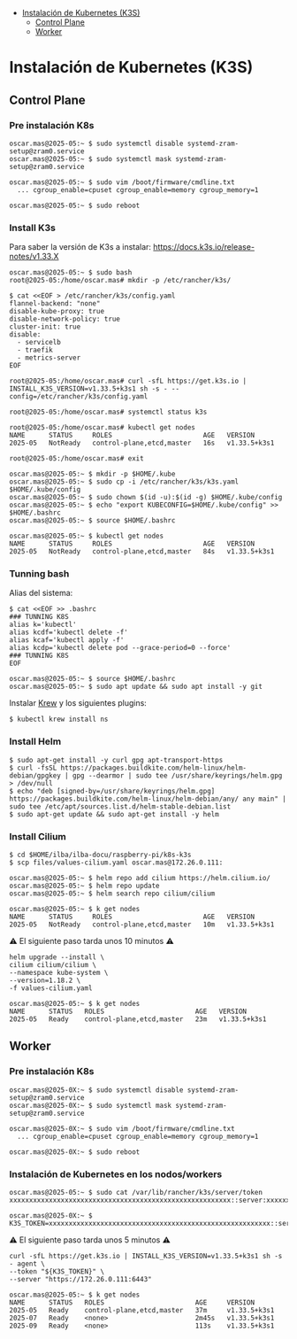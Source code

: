 * [Instalación de Kubernetes (K3S)](#id10)
  * [Control Plane](#id11)
  * [Worker](#id12)

# Instalación de Kubernetes (K3S) <div id='id10' />


## Control Plane <div id='id11' />

### Pre instalación K8s

```
oscar.mas@2025-05:~ $ sudo systemctl disable systemd-zram-setup@zram0.service
oscar.mas@2025-05:~ $ sudo systemctl mask systemd-zram-setup@zram0.service

oscar.mas@2025-05:~ $ sudo vim /boot/firmware/cmdline.txt
  ... cgroup_enable=cpuset cgroup_enable=memory cgroup_memory=1

oscar.mas@2025-05:~ $ sudo reboot
```

### Install K3s

Para saber la versión de K3s a instalar: https://docs.k3s.io/release-notes/v1.33.X

```
oscar.mas@2025-05:~ $ sudo bash
root@2025-05:/home/oscar.mas# mkdir -p /etc/rancher/k3s/

$ cat <<EOF > /etc/rancher/k3s/config.yaml
flannel-backend: "none"
disable-kube-proxy: true
disable-network-policy: true
cluster-init: true
disable:
  - servicelb
  - traefik
  - metrics-server
EOF

root@2025-05:/home/oscar.mas# curl -sfL https://get.k3s.io | INSTALL_K3S_VERSION=v1.33.5+k3s1 sh -s - --config=/etc/rancher/k3s/config.yaml
```

```
root@2025-05:/home/oscar.mas# systemctl status k3s

root@2025-05:/home/oscar.mas# kubectl get nodes
NAME      STATUS     ROLES                       AGE   VERSION
2025-05   NotReady   control-plane,etcd,master   16s   v1.33.5+k3s1
```

```
root@2025-05:/home/oscar.mas# exit

oscar.mas@2025-05:~ $ mkdir -p $HOME/.kube
oscar.mas@2025-05:~ $ sudo cp -i /etc/rancher/k3s/k3s.yaml $HOME/.kube/config
oscar.mas@2025-05:~ $ sudo chown $(id -u):$(id -g) $HOME/.kube/config
oscar.mas@2025-05:~ $ echo "export KUBECONFIG=$HOME/.kube/config" >> $HOME/.bashrc
oscar.mas@2025-05:~ $ source $HOME/.bashrc

oscar.mas@2025-05:~ $ kubectl get nodes
NAME      STATUS     ROLES                       AGE   VERSION
2025-05   NotReady   control-plane,etcd,master   84s   v1.33.5+k3s1
```

### Tunning bash

Alias del sistema:

```
$ cat <<EOF >> .bashrc
### TUNNING K8S
alias k='kubectl'
alias kcdf='kubectl delete -f'
alias kcaf='kubectl apply -f'
alias kcdp='kubectl delete pod --grace-period=0 --force'
### TUNNING K8S
EOF
```

```
oscar.mas@2025-05:~ $ source $HOME/.bashrc
oscar.mas@2025-05:~ $ sudo apt update && sudo apt install -y git
```

Instalar [Krew](https://krew.sigs.k8s.io/docs/user-guide/setup/install/) y los siguientes plugins:

```
$ kubectl krew install ns
```

### Install Helm

```
$ sudo apt-get install -y curl gpg apt-transport-https
$ curl -fsSL https://packages.buildkite.com/helm-linux/helm-debian/gpgkey | gpg --dearmor | sudo tee /usr/share/keyrings/helm.gpg > /dev/null
$ echo "deb [signed-by=/usr/share/keyrings/helm.gpg] https://packages.buildkite.com/helm-linux/helm-debian/any/ any main" | sudo tee /etc/apt/sources.list.d/helm-stable-debian.list
$ sudo apt-get update && sudo apt-get install -y helm
```

### Install Cilium

```
$ cd $HOME/ilba/ilba-docu/raspberry-pi/k8s-k3s
$ scp files/values-cilium.yaml oscar.mas@172.26.0.111:
```

```
oscar.mas@2025-05:~ $ helm repo add cilium https://helm.cilium.io/
oscar.mas@2025-05:~ $ helm repo update
oscar.mas@2025-05:~ $ helm search repo cilium/cilium
```

```
oscar.mas@2025-05:~ $ k get nodes
NAME      STATUS     ROLES                       AGE   VERSION
2025-05   NotReady   control-plane,etcd,master   10m   v1.33.5+k3s1
```

:warning: El siguiente paso tarda unos 10 minutos :warning:

```
helm upgrade --install \
cilium cilium/cilium \
--namespace kube-system \
--version=1.18.2 \
-f values-cilium.yaml
```

```
oscar.mas@2025-05:~ $ k get nodes
NAME      STATUS   ROLES                       AGE   VERSION
2025-05   Ready    control-plane,etcd,master   23m   v1.33.5+k3s1
```


## Worker <div id='id12' />


### Pre instalación K8s

```
oscar.mas@2025-0X:~ $ sudo systemctl disable systemd-zram-setup@zram0.service
oscar.mas@2025-0X:~ $ sudo systemctl mask systemd-zram-setup@zram0.service

oscar.mas@2025-0X:~ $ sudo vim /boot/firmware/cmdline.txt
  ... cgroup_enable=cpuset cgroup_enable=memory cgroup_memory=1

oscar.mas@2025-0X:~ $ sudo reboot
```

### Instalación de Kubernetes en los nodos/workers

```
oscar.mas@2025-05:~ $ sudo cat /var/lib/rancher/k3s/server/token
xxxxxxxxxxxxxxxxxxxxxxxxxxxxxxxxxxxxxxxxxxxxxxxxxxxxxxxx::server:xxxxxxxxxxxxxx
```

```
oscar.mas@2025-0X:~ $ K3S_TOKEN=xxxxxxxxxxxxxxxxxxxxxxxxxxxxxxxxxxxxxxxxxxxxxxxxxxxxxxxx::server:xxxxxxxxxxxxxx
```

:warning: El siguiente paso tarda unos 5 minutos :warning:

```
curl -sfL https://get.k3s.io | INSTALL_K3S_VERSION=v1.33.5+k3s1 sh -s - agent \
--token "${K3S_TOKEN}" \
--server "https://172.26.0.111:6443"
```

```
oscar.mas@2025-05:~ $ k get nodes
NAME      STATUS   ROLES                       AGE     VERSION
2025-05   Ready    control-plane,etcd,master   37m     v1.33.5+k3s1
2025-07   Ready    <none>                      2m45s   v1.33.5+k3s1
2025-09   Ready    <none>                      113s    v1.33.5+k3s1
```